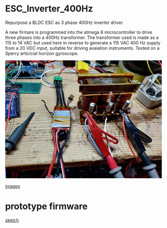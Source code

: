 # ESC_Inverter_400Hz
Repurpose a BLDC ESC as 3 phase 400Hz inverter driver.

A new firmare is programmed into the atmega 8 microcontroller to drive three phases into a 400Hz transformer. The transformer used is made as a 115 to 14 VAC but used here in reverse to generate a 115 VAC 400 Hz supply from a 20 VDC input, suitable for driving avaiation instruments. Tested on a Sperry articicial horizon gyroscope.

![Overview](./images/IMG_20220419_183145.jpg)

[images](./images)

# prototype firmware

[sketch](./ESC_400Hz_Gen/ESC_400Hz_Gen.ino)


